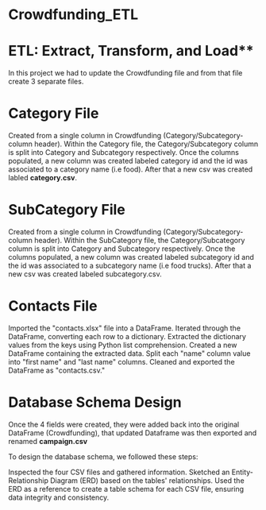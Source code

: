 # Crowdfunding_ETL

# ETL: Extract, Transform, and Load**

In this project we had to update the Crowdfunding file and from that file create 3 separate files.


# Category File 
  Created from a single column in Crowdfunding (Category/Subcategory-column header).
  Within the Category file, the Category/Subcategory column is split into Category and Subcategory respectively.
  Once the columns populated, a new column was created labeled category id and the id was associated to a category name (i.e food). 
  After that a new csv was created labled **category.csv**.

  
# SubCategory File 
  Created from a single column in Crowdfunding (Category/Subcategory-column header).
  Within the SubCategory file, the Category/Subcategory column is split into Category and Subcategory respectively.
  Once the columns populated, a new column was created labeled subcategory id and the id was associated to a subcategory name (i.e food trucks). 
  After that a new csv was created labeled subcategory.csv.

# Contacts File
Imported the "contacts.xlsx" file into a DataFrame. Iterated through the DataFrame, converting each row to a dictionary. Extracted the dictionary values from the keys using Python list comprehension. Created a new DataFrame containing the extracted data. Split each "name" column value into "first name" and "last name" columns. Cleaned and exported the DataFrame as "contacts.csv."

# Database Schema Design
  Once the 4 fields were created, they were added back into the original DataFrame (Crowdfunding), that updated   Dataframe was then exported and renamed **campaign.csv**
  
  To design the database schema, we followed these steps:

  Inspected the four CSV files and gathered information.
  Sketched an Entity-Relationship Diagram (ERD) based on the tables' relationships.
  Used the ERD as a reference to create a table schema for each CSV file, ensuring data integrity and consistency.
